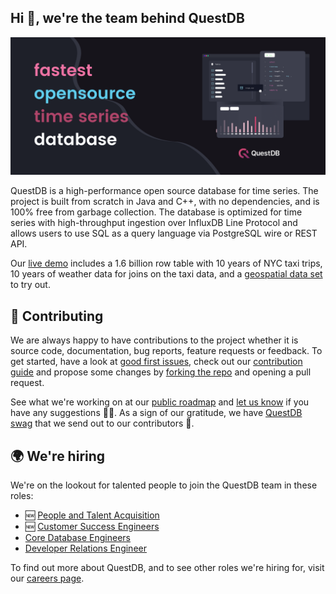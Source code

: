 ## Hi 👋, we're the team behind QuestDB

![Banner with illustration of QuestDB, the open source time series database](/images/org_banner.png)

QuestDB is a high-performance open source database for time series.
The project is built from scratch in Java and C++, with no dependencies, and is 100% free from garbage collection.
The database is optimized for time series with high-throughput ingestion over InfluxDB Line Protocol and allows users to use SQL as a query language via PostgreSQL wire or REST API.

Our [live demo](https://demo.questdb.io/) includes a 1.6 billion row table with 10 years of NYC taxi trips, 10 years of weather data for joins on the taxi data, and a [geospatial data set](https://questdb.io/blog/2021/10/04/geospatial-timeseries-demo) to try out.

## 🤝 Contributing

We are always happy to have contributions to the project whether it is source code, documentation, bug reports, feature requests or feedback.
To get started, have a look at [good first issues](https://github.com/questdb/questdb/issues?q=is%3Aissue+is%3Aopen+label%3A%22Good+first+issue%22), check out our [contribution guide](https://github.com/questdb/questdb/blob/master/CONTRIBUTING.md) and propose some changes by [forking the repo](https://docs.github.com/en/github/getting-started-with-github/fork-a-repo) and opening a pull request. 

See what we're working on at our [public roadmap](https://github.com/orgs/questdb/projects/1/views/5) and [let us know](https://github.com/questdb/questdb/discussions) if you have any suggestions 🙇‍♂️.
As a sign of our gratitude, we have [QuestDB swag](https://questdb.io/community) that we send out to our contributors 🙌.

## 🌍 We're hiring

We're on the lookout for talented people to join the QuestDB team in these roles:

- 🆕 [People and Talent Acquisition](https://questdb.io/careers/head-of-talent/)
- 🆕 [Customer Success Engineers](https://questdb.io/careers/customer-success-engineer/)
- [Core Database Engineers](https://questdb.io/careers/backend-software-engineer/)
- [Developer Relations Engineer](https://questdb.io/careers/developer-relations-engineer/)

To find out more about QuestDB, and to see other roles we're hiring for, visit our [careers page](https://questdb.io/careers/).
